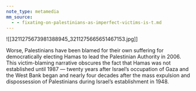 ```yaml
---
note_type: metamedia
mm_source:
  - - fixating-on-palestinians-as-imperfect-victims-is-t.md
---
```


![[3211275673981388945_3211275665651467153.jpg]]

Worse, Palestinians have been blamed for their own
suffering for democratically electing Hamas to lead the
Palestinian Authority in 2006. This victim-blaming
narrative obscures the fact that Hamas was not
established until 1987 — twenty years after Israel’s
occupation of Gaza and the West Bank began and
nearly four decades after the mass expulsion and
dispossession of Palestinians during Israel’s
establishment in 1948.

